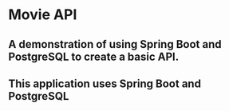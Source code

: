 
# Movie API 
## A demonstration of using Spring Boot and PostgreSQL to create a basic API.
## This application uses Spring Boot and PostgreSQL
